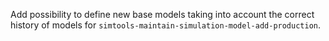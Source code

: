 Add possibility to define new base models taking into account the correct history of models for `simtools-maintain-simulation-model-add-production`.
